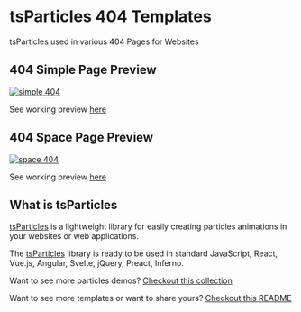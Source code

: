 # tsParticles 404 Templates

tsParticles used in various 404 Pages for Websites

## 404 Simple Page Preview

[![simple 404](https://raw.githubusercontent.com/tsparticles/404-templates/main/__screenshots/simple.png?raw=true)](https://tsparticles.github.io/404-templates/simple/404.html)

See working preview [here](https://tsparticles.github.io/404-templates/space/404.html)

## 404 Space Page Preview

[![space 404](https://raw.githubusercontent.com/tsparticles/404-templates/main/__screenshots/space.png?raw=true)](https://tsparticles.github.io/404-templates/space/404.html)

See working preview [here](https://tsparticles.github.io/404-templates/space/404.html)

## What is tsParticles

[tsParticles](https://github.com/matteobruni/tsparticles) is a lightweight library for easily creating particles animations in your websites or web applications.

The [tsParticles](https://github.com/matteobruni/tsparticles) library is ready to be used in standard JavaScript, React, Vue.js, Angular, Svelte, jQuery, Preact, Inferno.

Want to see more particles demos? [Checkout this collection](https://codepen.io/collection/DPOage)

Want to see more templates or want to share yours? [Checkout this README](https://github.com/tsparticles/templates)
